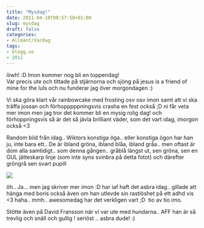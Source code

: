 ```yaml
---
title: "Mysdag!"
date: 2011-04-10T00:57:58+01:00
slug: mysdag
draft: false
categories:
- Allmänt/Vardag
tags:
- blogg.se
- 2011
---
```

iiiwh! :D Imon kommer nog bli en toppendag!  
Var precis ute och tittade på stjärnorna och sjöng på jesus is a friend of mine for the luls och nu funderar jag över morgondagen :)  
  
Vi ska göra klart vår rainbowcake med frosting osv osv imon samt att vi ska träffa jossan och förhopppppningsvis crasha en fest också ;D ni får veta mer imon men jag tror det kommer bli en mysig rolig dag! och förhoppningsvis så är det så jävla brilliant väder, som det vart idag, imorgon också <3  
  
  
Random bild från idag.. Wiktors konstiga öga.. eller konstiga ögon har han ju, inte bara ett.. De är ibland gröna, ibland blåa, ibland gråa.. men oftast är dom alla samtidigt.. som denna gången.. gråblå längst ut, sen gröna, sen en GUL jätteskarp linje (som inte syns svinbra på detta fotot) och därefter gröngrå sen svart pupill  
  
![](/assets/images/blogg.se/dsc02592_142118915.jpg)  
  
  
öh.. Ja... men jag skriver mer imon :D har iaf haft det asbra idag.. gillade att hänga med boris också även om han utlevde sin rastlöshet på ett adhd vis <3 haha.. mmh.. awesomedag har det verkligen vart ;D  tio av tio imo.  
  
Stötte även på David Fransson när vi var ute med hundarna.. AFF han är så trevlig och snäll och gullig ! seriöst .. asbra dude! :)